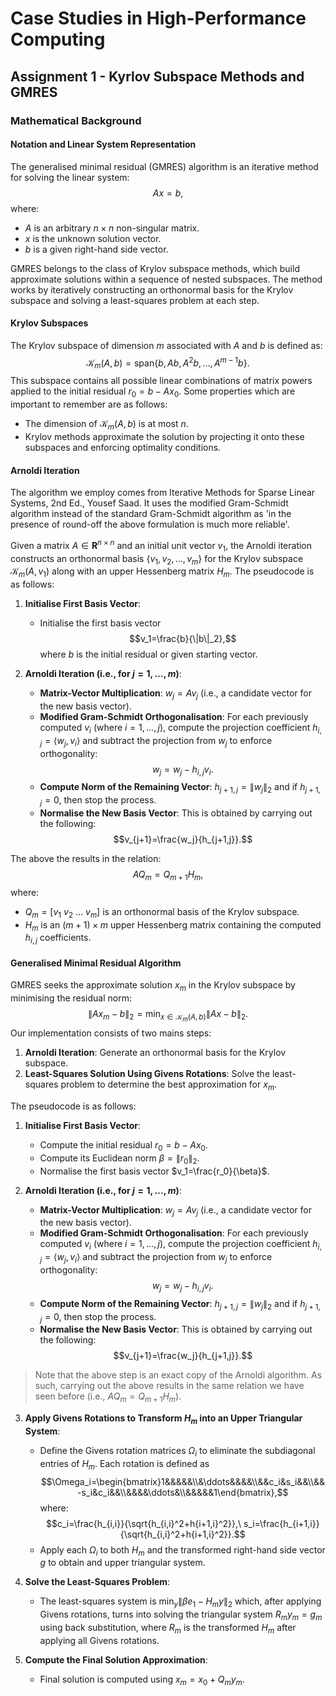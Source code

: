 # Case Studies in High-Performance Computing

## Assignment 1 - Kyrlov Subspace Methods and GMRES

### Mathematical Background

#### Notation and Linear System Representation

The generalised minimal residual (GMRES) algorithm is an iterative method for solving the linear system: $$Ax=b,$$ where:

- $A$ is an arbitrary $n\times n$ non-singular matrix.
- $x$ is the unknown solution vector.
- $b$ is a given right-hand side vector.

GMRES belongs to the class of Krylov subspace methods, which build approximate solutions within a sequence of nested subspaces. The method works by iteratively constructing an orthonormal basis for the Krylov subspace and solving a least-squares problem at each step.

#### Krylov Subspaces

The Krylov subspace of dimension $m$ associated with $A$ and $b$ is defined as: $$\mathcal{K}_m(A,b)=\text{span}\{b,Ab,A^2b,\ldots,A^{m-1}b\}.$$ This subspace contains all possible linear combinations of matrix powers applied to the initial residual $r_0=b-Ax_0$. Some properties which are important to remember are as follows:

- The dimension of $\mathcal{K}_m(A,b)$ is at most $n$.
- Krylov methods approximate the solution by projecting it onto these subspaces and enforcing optimality conditions.

#### Arnoldi Iteration

The algorithm we employ comes from Iterative Methods for Sparse Linear Systems, 2nd Ed., Yousef Saad. It uses the modified Gram-Schmidt algorithm instead of the standard Gram-Schmidt algorithm as 'in the presence of round-off the above formulation is much more reliable'.

Given a matrix $A\in\mathbf{R}^{n\times n}$ and an initial unit vector $v_1$, the Arnoldi iteration constructs an orthonormal basis $\{v_1,v_2,\ldots,v_m\}$ for the Krylov subspace $\mathcal{K}_m(A,v_1)$ along with an upper Hessenberg matrix $H_m$. The pseudocode is as follows:

1. **Initialise First Basis Vector**:

    - Initialise the first basis vector $$v_1=\frac{b}{\|b\|_2},$$ where $b$ is the initial residual or given starting vector.

2. **Arnoldi Iteration (i.e., for $j=1,\ldots,m$)**:

    - **Matrix-Vector Multiplication**: $w_j=Av_j$ (i.e., a candidate vector for the new basis vector).
    - **Modified Gram-Schmidt Orthogonalisation**: For each previously computed $v_i$ (where $i=1,\ldots,j$), compute the projection coefficient $h_{i,j}=\langle w_j,v_i\rangle$ and subtract the projection from $w_j$ to enforce orthogonality: $$w_j=w_j-h_{i,j}v_i.$$
    - **Compute Norm of the Remaining Vector**: $h_{j+1,j}=\|w_j\|_2$ and if $h_{j+1,j}=0$, then stop the process.
    - **Normalise the New Basis Vector**: This is obtained by carrying out the following: $$v_{j+1}=\frac{w_j}{h_{j+1,j}}.$$

The above the results in the relation: $$AQ_m=Q_{m+1}H_m,$$ where:

- $Q_m=[v_1\ v_2\ \ldots\ v_m]$ is an orthonormal basis of the Krylov subspace.
- $H_m$ is an $(m+1)\times m$ upper Hessenberg matrix containing the computed $h_{i,j}$ coefficients.

#### Generalised Minimal Residual Algorithm

GMRES seeks the approximate solution $x_m$ in the Krylov subspace by minimising the residual norm: $$\|Ax_m-b\|_2=\min_{x\in\mathcal{K}_m(A,b)}\|Ax-b\|_2.$$ Our implementation consists of two mains steps:

1. **Arnoldi Iteration**: Generate an orthonormal basis for the Krylov subspace.
2. **Least-Squares Solution Using Givens Rotations**: Solve the least-squares problem to determine the best approximation for $x_m$.

The pseudocode is as follows:

1. **Initialise First Basis Vector**:

    - Compute the initial residual $r_0=b-Ax_0$.
    - Compute its Euclidean norm $\beta=\|r_0\|_2$.
    - Normalise the first basis vector $v_1=\frac{r_0}{\beta}$.

2. **Arnoldi Iteration (i.e., for $j=1,\ldots,m$)**:

    - **Matrix-Vector Multiplication**: $w_j=Av_j$ (i.e., a candidate vector for the new basis vector).
    - **Modified Gram-Schmidt Orthogonalisation**: For each previously computed $v_i$ (where $i=1,\ldots,j$), compute the projection coefficient $h_{i,j}=\langle w_j,v_i\rangle$ and subtract the projection from $w_j$ to enforce orthogonality: $$w_j=w_j-h_{i,j}v_i.$$
    - **Compute Norm of the Remaining Vector**: $h_{j+1,j}=\|w_j\|_2$ and if $h_{j+1,j}=0$, then stop the process.
    - **Normalise the New Basis Vector**: This is obtained by carrying out the following: $$v_{j+1}=\frac{w_j}{h_{j+1,j}}.$$

> Note that the above step is an exact copy of the Arnoldi algorithm. As such, carrying out the above results in the same relation we have seen before (i.e., $AQ_m=Q_{m+1}H_m$).

3. **Apply Givens Rotations to Transform $H_m$ into an Upper Triangular System**:

    - Define the Givens rotation matrices $\Omega_i$ to eliminate the subdiagonal entries of $H_m$. Each rotation is defined as $$\Omega_i=\begin{bmatrix}1&&&&&\\&\ddots&&&&\\&&c_i&s_i&&\\&&-s_i&c_i&&\\&&&&\ddots&\\&&&&&1\end{bmatrix},$$ where: $$c_i=\frac{h_{i,i}}{\sqrt{h_{i,i}^2+h{i+1,i}^2}},\ s_i=\frac{h_{i+1,i}}{\sqrt{h_{i,i}^2+h{i+1,i}^2}}.$$
    - Apply each $\Omega_i$ to both $H_m$ and the transformed right-hand side vector $g$ to obtain and upper triangular system.

4. **Solve the Least-Squares Problem**:

    - The least-squares system is $\min_y\|\beta e_1-H_my\|_2$ which, after applying Givens rotations, turns into solving the triangular system $R_my_m=g_m$ using back substitution, where $R_m$ is the transformed $H_m$ after applying all Givens rotations.

5. **Compute the Final Solution Approximation**:

    - Final solution is computed using $x_m=x_0+Q_my_m$.
